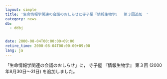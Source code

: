 ```yaml
---
layout: simple
title: '生命情報学関連の会議のおしらせに寺子屋『情報生物学』  第３回追加　'
category: news
db:
  - ddbj


date: 2000-08-04T00:00:00+09:00
retire_time: 2000-08-04T00:00:00+09:00
lang: ja
---
```


「生命情報学関連の会議のおしらせ」に， 寺子屋 『情報生物学』 第３回 (2000年8月30日～31日) を追加しました。
